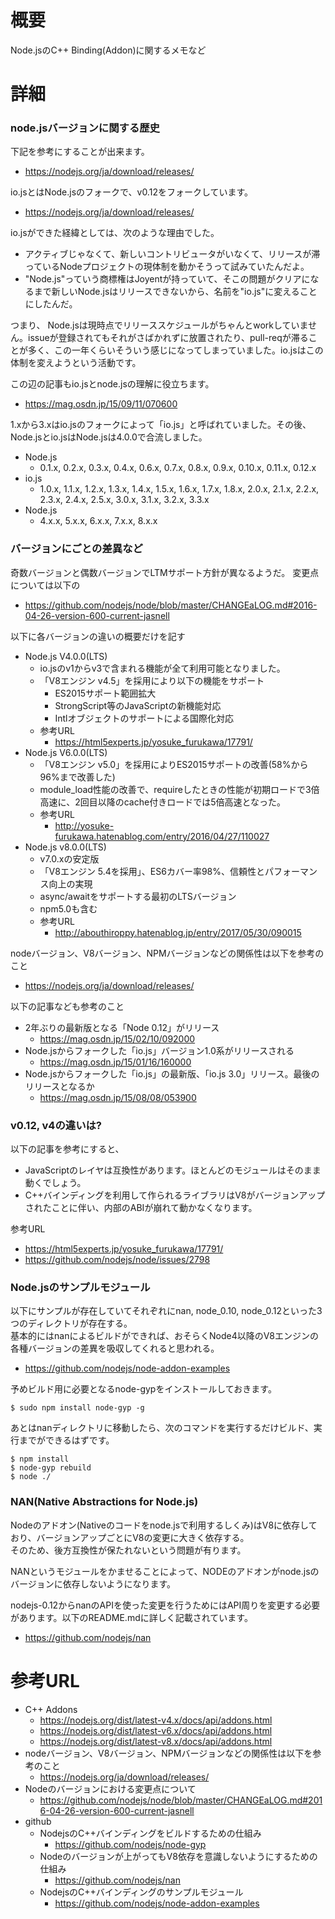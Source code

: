 # 概要
Node.jsのC++ Binding(Addon)に関するメモなど

# 詳細
### node.jsバージョンに関する歴史
下記を参考にすることが出来ます。
- https://nodejs.org/ja/download/releases/

io.jsとはNode.jsのフォークで、v0.12をフォークしています。
- https://nodejs.org/ja/download/releases/

io.jsができた経緯としては、次のような理由でした。
- アクティブじゃなくて、新しいコントリビュータがいなくて、リリースが滞っているNodeプロジェクトの現体制を動かそうって試みていたんだよ。
- "Node.js"っていう商標権はJoyentが持っていて、そこの問題がクリアになるまで新しいNode.jsはリリースできないから、名前を"io.js"に変えることにしたんだ。

つまり、
Node.jsは現時点でリリーススケジュールがちゃんとworkしていません。issueが登録されてもそれがさばかれずに放置されたり、pull-reqが滞ることが多く、この一年くらいそういう感じになってしまっていました。io.jsはこの体制を変えようという活動です。

この辺の記事もio.jsとnode.jsの理解に役立ちます。
- https://mag.osdn.jp/15/09/11/070600

1.xから3.xはio.jsのフォークによって「io.js」と呼ばれていました。その後、Node.jsとio.jsはNode.jsは4.0.0で合流しました。
- Node.js
  - 0.1.x, 0.2.x, 0.3.x, 0.4.x, 0.6.x, 0.7.x, 0.8.x, 0.9.x, 0.10.x, 0.11.x, 0.12.x
- io.js
  - 1.0.x, 1.1.x, 1.2.x, 1.3.x, 1.4.x, 1.5.x, 1.6.x, 1.7.x, 1.8.x, 2.0.x, 2.1.x, 2.2.x, 2.3.x, 2.4.x, 2.5.x, 3.0.x, 3.1.x, 3.2.x, 3.3.x
- Node.js
  - 4.x.x, 5.x.x, 6.x.x, 7.x.x, 8.x.x

### バージョンにごとの差異など

奇数バージョンと偶数バージョンでLTMサポート方針が異なるようだ。
変更点については以下の
- https://github.com/nodejs/node/blob/master/CHANGEaLOG.md#2016-04-26-version-600-current-jasnell

以下に各バージョンの違いの概要だけを記す
- Node.js V4.0.0(LTS)
  - io.jsのv1からv3で含まれる機能が全て利用可能となりました。
  - 「V8エンジン v4.5」を採用により以下の機能をサポート
    - ES2015サポート範囲拡大
	- StrongScript等のJavaScriptの新機能対応
	- Intlオブジェクトのサポートによる国際化対応
  - 参考URL
    - https://html5experts.jp/yosuke_furukawa/17791/
- Node.js V6.0.0(LTS)
  - 「V8エンジン v5.0」を採用によりES2015サポートの改善(58%から96%まで改善した)
  - module_load性能の改善で、requireしたときの性能が初期ロードで3倍高速に、2回目以降のcache付きロードでは5倍高速となった。
  - 参考URL
    - http://yosuke-furukawa.hatenablog.com/entry/2016/04/27/110027
- Node.js v8.0.0(LTS)
  - v7.0.xの安定版
  - 「V8エンジン 5.4を採用」、ES6カバー率98%、信頼性とパフォーマンス向上の実現 
  - async/awaitをサポートする最初のLTSバージョン
  - npm5.0も含む
  - 参考URL
    - http://abouthiroppy.hatenablog.jp/entry/2017/05/30/090015

nodeバージョン、V8バージョン、NPMバージョンなどの関係性は以下を参考のこと
- https://nodejs.org/ja/download/releases/

以下の記事なども参考のこと
- 2年ぶりの最新版となる「Node 0.12」がリリース
  - https://mag.osdn.jp/15/02/10/092000
- Node.jsからフォークした「io.js」バージョン1.0系がリリースされる
  - https://mag.osdn.jp/15/01/16/160000
- Node.jsからフォークした「io.js」の最新版、「io.js 3.0」リリース。最後のリリースとなるか
  - https://mag.osdn.jp/15/08/08/053900

### v0.12, v4の違いは?
以下の記事を参考にすると、
- JavaScriptのレイヤは互換性があります。ほとんどのモジュールはそのまま動くでしょう。
- C++バインディングを利用して作られるライブラリはV8がバージョンアップされたことに伴い、内部のABIが崩れて動かなくなります。

参考URL
- https://html5experts.jp/yosuke_furukawa/17791/
- https://github.com/nodejs/node/issues/2798

### Node.jsのサンプルモジュール
以下にサンプルが存在していてそれぞれにnan, node_0.10, node_0.12といった3つのディレクトリが存在する。  
基本的にはnanによるビルドができれば、おそらくNode4以降のV8エンジンの各種バージョンの差異を吸収してくれると思われる。
- https://github.com/nodejs/node-addon-examples

予めビルド用に必要となるnode-gypをインストールしておきます。
```
$ sudo npm install node-gyp -g
```

あとはnanディレクトリに移動したら、次のコマンドを実行するだけビルド、実行までができるはずです。
```
$ npm install
$ node-gyp rebuild
$ node ./
```

### NAN(Native Abstractions for Node.js)
Nodeのアドオン(Nativeのコードをnode.jsで利用するしくみ)はV8に依存しており、バージョンアップごとにV8の変更に大きく依存する。  
そのため、後方互換性が保たれないという問題が有ります。

NANというモジュールをかませることによって、NODEのアドオンがnode.jsのバージョンに依存しないようになります。

nodejs-0.12からnanのAPIを使った変更を行うためにはAPI周りを変更する必要があります。以下のREADME.mdに詳しく記載されています。
- https://github.com/nodejs/nan

# 参考URL
- C++ Addons
  - https://nodejs.org/dist/latest-v4.x/docs/api/addons.html
  - https://nodejs.org/dist/latest-v6.x/docs/api/addons.html
  - https://nodejs.org/dist/latest-v8.x/docs/api/addons.html
- nodeバージョン、V8バージョン、NPMバージョンなどの関係性は以下を参考のこと
  - https://nodejs.org/ja/download/releases/
- Nodeのバージョンにおける変更点について
  - https://github.com/nodejs/node/blob/master/CHANGEaLOG.md#2016-04-26-version-600-current-jasnell
- github
  - NodejsのC++バインディングをビルドするための仕組み
    - https://github.com/nodejs/node-gyp
  - Nodeのバージョンが上がってもV8依存を意識しないようにするための仕組み
    - https://github.com/nodejs/nan
  - NodejsのC++バインディングのサンプルモジュール
    - https://github.com/nodejs/node-addon-examples
